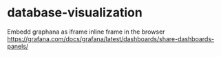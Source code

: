 # database-visualization
Embedd graphana as iframe inline frame in the browser 
https://grafana.com/docs/grafana/latest/dashboards/share-dashboards-panels/
